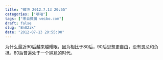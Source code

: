 ```yaml
---
title: "微博 2012.7.13 20:55"
categories: ["嘀咕"]
tags: ["来自微博 weibo.com"]
draft: false
slug: "Bn82ik"
date: "2012-07-13 20:55:00"
---
```


<p>为什么最近90后越来越耀眼，因为相比于80后，90后思想更自由，没有畏忌和负担。80后普遍处于一个尴尬的时代。 ​​​​</p>
